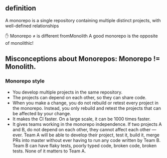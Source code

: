 ## definition

A monorepo is a single repository containing multiple distinct projects, with well-defined relationships

✋ Monorepo ≠ is different fromMonolith
A good monorepo is the opposite of monolithic!

## Misconceptions about Monorepos: Monorepo != Monolith.

### Monorepo style

- You develop multiple projects in the same repository.
- The projects can depend on each other, so they can share code.
- When you make a change, you do not rebuild or retest every project in the monorepo.
  Instead, you only rebuild and retest the projects that can be affected by your change.
- It makes the CI faster. On a large scale, it can be 1000 times faster.
- It gives teams working in the monorepo independence.
  If two projects A and B, do not depend on each other, they cannot affect each other — ever. Team A will be able to develop their project, test it, build it, merge PRs into master without ever having to run any code written by Team B. Team B can have flaky tests, poorly typed code, broken code, broken tests. None of it matters to Team A.
